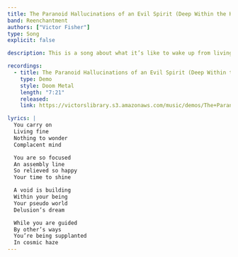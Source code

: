 ```yaml
---
title: The Paranoid Hallucinations of an Evil Spirit (Deep Within the Hidden Swamp)
band: Reenchantment
authors: ["Victor Fisher"]
type: Song
explicit: false

description: This is a song about what it’s like to wake up from living in a fake world.

recordings:
  - title: The Paranoid Hallucinations of an Evil Spirit (Deep Within the Hidden Swamp)
    type: Demo
    style: Doom Metal
    length: "7:21"
    released: 
    link: https://victorslibrary.s3.amazonaws.com/music/demos/The+Paranoid+Hallucinations+of+an+Evil+Spirit+(Deep+Within+the+Hidden+Swamp).mp3

lyrics: |
  You carry on
  Living fine
  Nothing to wonder
  Complacent mind

  You are so focused
  An assembly line
  So relieved so happy
  Your time to shine

  A void is building
  Within your being
  Your pseudo world
  Delusion’s dream

  While you are guided
  By other’s ways
  You’re being supplanted
  In cosmic haze
---
```


